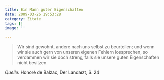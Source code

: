 ```yaml
---
title: Ein Mann guter Eigenschaften
date: 2009-03-26 19:53:28
category: Zitate
tags: []
image: ''

---
```


> Wir sind gewohnt, andere nach uns selbst zu beurteilen; und wenn wir sie auch gern von unseren eigenen Fehlern lossprechen, so verdammen wir sie doch streng, falls sie unsere guten Eigenschaften nicht besitzen.


*Quelle:* Honoré de Balzac, Der Landarzt, S. 24
